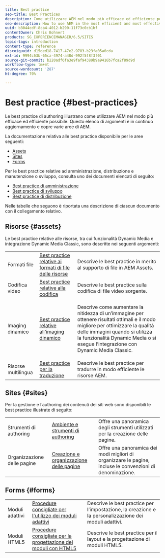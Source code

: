```yaml
---
title: Best practice
seo-title: Best Practices
description: Come utilizzare AEM nel modo più efficace ed efficiente possibile
seo-description: How to use AEM in the most efficient and most effective way possible
uuid: b3044cdf-8ca4-4012-b290-11f73c0cb1bf
contentOwner: Chris Bohnert
products: SG_EXPERIENCEMANAGER/6.5/SITES
topic-tags: introduction
content-type: reference
discoiquuid: d15ded18-7417-47e2-9783-b23fa05a0cda
exl-id: 9994c63b-65ca-4974-a48d-992f5f8f3f01
source-git-commit: b220adf6fa3e9faf94389b9a9416b7fca2f89d9d
workflow-type: tm+mt
source-wordcount: '287'
ht-degree: 70%

---
```


# Best practice  {#best-practices}

Le best practice di authoring illustrano come utilizzare AEM nel modo più efficace ed efficiente possibile. Questo elenco di argomenti è in continuo aggiornamento e copre varie aree di AEM.

La documentazione relativa alle best practice disponibile per le aree seguenti:

* [Assets](#assets)
* [Sites](#sites)
* [Forms](#forms)

Per le best practice relative ad amministrazione, distribuzione e manutenzione o sviluppo, consulta uno dei documenti elencati di seguito:

* [Best practice di amministrazione](/help/sites-administering/administer-best-practices.md)
* [Best practice di sviluppo](/help/sites-developing/best-practices.md)
* [Best practice di distribuzione](/help/sites-deploying/best-practices.md)

Nelle tabelle che seguono è riportata una descrizione di ciascun documento con il collegamento relativo.

## Risorse {#assets}

Le best practice relative alle risorse, tra cui funzionalità Dynamic Media e integrazione Dynamic Media Classic, sono descritte nei seguenti argomenti:

<table>
 <tbody>
  <tr>
   <td>Formati file</td>
   <td><a href="/help/assets/assets-file-format-best-practices.md">Best practice relative ai formati di file delle risorse</a></td>
   <td>Descrive le best practice in merito al supporto di file in AEM Assets.</td>
  </tr>
  <tr>
   <td>Codifica video</td>
   <td><a href="/help/assets/video.md#best-practices-for-encoding-videos">Best practice relative alla codifica</a></td>
   <td>Descrive le best practice sulla codifica di file video sorgente.</td>
  </tr>
  <tr>
   <td>Imaging dinamico</td>
   <td><a href="/help/assets/best-practices-for-optimizing-the-quality-of-your-images.md">Best practice relative all’imaging dinamico</a></td>
   <td><p>Descrive come aumentare la nitidezza di un’immagine per ottenere risultati ottimali e il modo migliore per ottimizzare la qualità delle immagini quando si utilizza la funzionalità Dynamic Media o si esegue l’integrazione con Dynamic Media Classic. </p> </td>
  </tr>
  <tr>
   <td>Risorse multilingua</td>
   <td><a href="/help/assets/best-practices-for-translating-assets-efficiently.md">Best practice per la traduzione</a></td>
   <td>Descrive le best practice per tradurre in modo efficiente le risorse AEM.</td>
  </tr>
 </tbody>
</table>

## Sites {#sites}

Per la gestione e l’authoring dei contenuti dei siti web sono disponibili le best practice illustrate di seguito:

|  |  |  |
|---|---|---|
| Strumenti di authoring | [Ambiente e strumenti di authoring](/help/sites-authoring/author-environment-tools.md) | Offre una panoramica degli strumenti utilizzati per la creazione delle pagine. |
| Organizzazione delle pagine | [Creazione e organizzazione delle pagine](/help/sites-authoring/managing-pages.md) | Offre una panoramica dei modi migliori di organizzare le pagine, incluse le convenzioni di denominazione. |

## Forms {#forms}

|  |  |  |
|---|---|---|
| Moduli adattivi | [Procedure consigliate per l&#39;utilizzo dei moduli adattivi](/help/forms/using/adaptive-forms-best-practices.md)  | Descrive le best practice per l’impostazione, la creazione e la personalizzazione dei moduli adattivi. |
| Moduli HTML5 | [Procedure consigliate per la progettazione dei moduli con HTML5](/help/forms/using/best-practices-for-html5-forms.md) | Descrive le best practice per il layout e la progettazione di moduli HTML5. |
